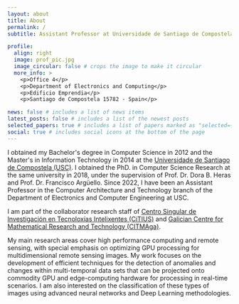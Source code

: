 ```yaml
---
layout: about
title: About
permalink: /
subtitle: Assistant Professor at Universidade de Santiago de Compostela.

profile:
  align: right
  image: prof_pic.jpg
  image_circular: false # crops the image to make it circular
  more_info: >
    <p>Office 4</p>
    <p>Department of Electronics and Computing</p>
    <p>Edificio Emprendia</p>
    <p>Santiago de Compostela 15782 - Spain</p>

news: false # includes a list of news items
latest_posts: false # includes a list of the newest posts
selected_papers: true # includes a list of papers marked as "selected={true}"
social: true # includes social icons at the bottom of the page
---
```


I obtained my Bachelor's degree in Computer Science in 2012 and the Master's in Information Technology in 2014 at the [Universidade de Santiago de Compostela (USC)](https://www.usc.gal/en). I obtained the PhD. in Computer Science Research at the same university in 2018, under the supervision of Prof. Dr. Dora B. Heras and Prof. Dr. Francisco Argüello. Since 2022, I have been an Assistant Professor in the Computer Architecture and Technology branch of the Department of Electronics and Computer Engineering at USC.

I am part of the collaborator research staff of [Centro Singular de Investigación en Tecnoloxías Intelixentes (CiTIUS)](https://citius.gal/team/javier-lopez-fandino/) and [Galician Centre for Mathematical Research and Technology (CITMAga)](https://citmaga.gal/en/).

My main research areas cover high performance computing and remote sensing, with special emphasis on optimizing GPU processing for multidimensional remote sensing images. My work focuses on the development of efficient techniques for the detection of anomalies and changes within multi-temporal data sets that can be projected onto commodity GPU and edge-computing hardware for processing in real-time scenarios. I am also interested on the classification of these types of images using advanced neural networks and Deep Learning methodologies.
